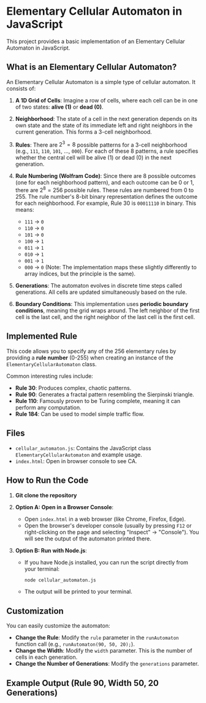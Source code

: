# Elementary Cellular Automaton in JavaScript

This project provides a basic implementation of an Elementary Cellular Automaton in JavaScript.

## What is an Elementary Cellular Automaton?

An Elementary Cellular Automaton is a simple type of cellular automaton. It consists of:

1.  **A 1D Grid of Cells**: Imagine a row of cells, where each cell can be in one of two states: **alive (1)** or **dead (0)**.
2.  **Neighborhood**: The state of a cell in the next generation depends on its own state and the state of its immediate left and right neighbors in the current generation. This forms a 3-cell neighborhood.
3.  **Rules**: There are $2^3 = 8$ possible patterns for a 3-cell neighborhood (e.g., `111`, `110`, `101`, ..., `000`). For each of these 8 patterns, a rule specifies whether the central cell will be alive (1) or dead (0) in the next generation.
4.  **Rule Numbering (Wolfram Code)**: Since there are 8 possible outcomes (one for each neighborhood pattern), and each outcome can be 0 or 1, there are $2^8 = 256$ possible rules. These rules are numbered from 0 to 255. The rule number's 8-bit binary representation defines the outcome for each neighborhood. For example, Rule 30 is `00011110` in binary. This means:
    * `111` -> `0`
    * `110` -> `0`
    * `101` -> `0`
    * `100` -> `1`
    * `011` -> `1`
    * `010` -> `1`
    * `001` -> `1`
    * `000` -> `0`
    (Note: The implementation maps these slightly differently to array indices, but the principle is the same).

5.  **Generations**: The automaton evolves in discrete time steps called generations. All cells are updated simultaneously based on the rule.
6.  **Boundary Conditions**: This implementation uses **periodic boundary conditions**, meaning the grid wraps around. The left neighbor of the first cell is the last cell, and the right neighbor of the last cell is the first cell.

## Implemented Rule

This code allows you to specify any of the 256 elementary rules by providing a **rule number** (0-255) when creating an instance of the `ElementaryCellularAutomaton` class.

Common interesting rules include:
* **Rule 30**: Produces complex, chaotic patterns.
* **Rule 90**: Generates a fractal pattern resembling the Sierpinski triangle.
* **Rule 110**: Famously proven to be Turing complete, meaning it can perform any computation.
* **Rule 184**: Can be used to model simple traffic flow.

## Files

* `cellular_automaton.js`: Contains the JavaScript class `ElementaryCellularAutomaton` and example usage.
* `index.html`: Open in browser console to see CA.

## How to Run the Code

1.  **Git clone the repository**
2.  **Option A: Open in a Browser Console**:
    * Open `index.html` in a web browser (like Chrome, Firefox, Edge).
    * Open the browser's developer console (usually by pressing `F12` or right-clicking on the page and selecting "Inspect" -> "Console"). You will see the output of the automaton printed there.

2.  **Option B: Run with Node.js**:
    * If you have Node.js installed, you can run the script directly from your terminal:
        ```bash
        node cellular_automaton.js
        ```
    * The output will be printed to your terminal.

## Customization

You can easily customize the automaton:

* **Change the Rule**: Modify the `rule` parameter in the `runAutomaton` function call (e.g., `runAutomaton(90, 50, 20);`).
* **Change the Width**: Modify the `width` parameter. This is the number of cells in each generation.
* **Change the Number of Generations**: Modify the `generations` parameter.

## Example Output (Rule 90, Width 50, 20 Generations)
